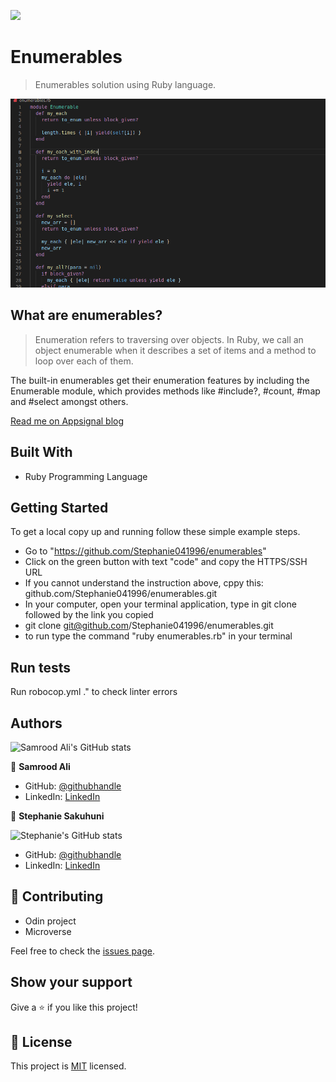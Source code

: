 
![](https://img.shields.io/badge/Microverse-blueviolet)

# Enumerables

> Enumerables solution using Ruby language.

![screenshot](./assets/img.png)

## What are enumerables?
>Enumeration refers to traversing over objects. In Ruby, we call an object enumerable when it describes a set of items and a method to loop over each of them.

The built-in enumerables get their enumeration features by including the Enumerable module, which provides methods like #include?, #count, #map and #select amongst others.

[Read me on Appsignal blog](https://blog.appsignal.com/2018/05/29/ruby-magic-enumerable-and-enumerator.html) 


## Built With

- Ruby Programming Language

## Getting Started

To get a local copy up and running follow these simple example steps.

- Go to "https://github.com/Stephanie041996/enumerables"
- Click on the green button with text "code" and copy the  HTTPS/SSH URL
- If you cannot understand the instruction above, cppy this: github.com/Stephanie041996/enumerables.git
- In your computer, open your terminal application, type in git clone followed by the link you copied
- git clone git@github.com/Stephanie041996/enumerables.git
- to run type the command "ruby enumerables.rb" in your terminal

## Run tests

Run robocop.yml ." to check linter errors

## Authors

![Samrood Ali's GitHub stats](https://github-readme-stats.vercel.app/api?username=SamroodAli&count_private=true&theme=dark&show_icons=true)

👤 **Samrood Ali**
- GitHub: [@githubhandle](https://github.com/SamroodAli)
- LinkedIn: [LinkedIn](https://www.linkedin.com/in/samrood-ali/)

👤 **Stephanie Sakuhuni**

![Stephanie's GitHub stats](https://github-readme-stats.vercel.app/api?username=stephanie041996&count_private=true&theme=dark&show_icons=true)


- GitHub: [@githubhandle](stephanie041996)
- LinkedIn: [LinkedIn](https://www.linkedin.com/in/stephanie-sakuhuni-a81029140/)

## 🤝 Contributing

- Odin project
- Microverse

Feel free to check the [issues page](issues/).

## Show your support

Give a ⭐️ if you like this project!

## 📝 License

This project is [MIT](lic.url) licensed.

